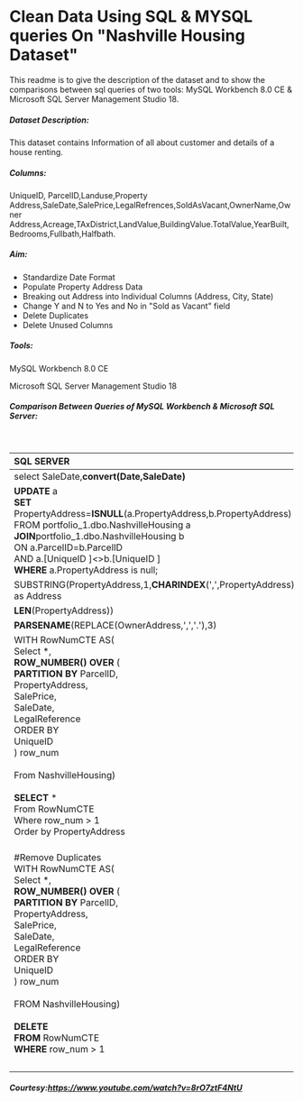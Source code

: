 # Clean Data Using SQL & MYSQL queries On "Nashville Housing Dataset"

This readme is to give the description of  the dataset and to  show the comparisons between sql queries of two tools: MySQL Workbench 8.0 CE & Microsoft SQL Server Management Studio 18.

##### Dataset Description:

This dataset contains Information of all about  customer  and  details of a house renting.

##### Columns:

UniqueID, ParcelID,Landuse,Property Address,SaleDate,SalePrice,LegalRefrences,SoldAsVacant,OwnerName,Owner Address,Acreage,TAxDistrict,LandValue,BuildingValue.TotalValue,YearBuilt,Bedrooms,Fullbath,Halfbath.

##### Aim:

- Standardize Date Format
- Populate Property Address Data
- Breaking out Address into Individual Columns (Address, City, State)
- Change Y and N to Yes and No in "Sold as Vacant" field
- Delete Duplicates
- Delete Unused Columns



##### Tools:

MySQL Workbench 8.0 CE

Microsoft SQL Server Management Studio 18



##### Comparison Between Queries of MySQL Workbench & Microsoft SQL Server:

​			

| SQL SERVER                                                   | MYSQL                                                        |
| :----------------------------------------------------------- | :----------------------------------------------------------- |
| select SaleDate,**convert(Date,SaleDate)**                   | select SaleDate,**convert(SaleDate,Date)**                   |
| **UPDATE** a<br/>**SET** PropertyAddress=**ISNULL**(a.PropertyAddress,b.PropertyAddress) <br/>FROM portfolio_1.dbo.NashvilleHousing a <br/>**JOIN**portfolio_1.dbo.NashvilleHousing b <br/>ON a.ParcelID=b.ParcelID<br/>AND a.[UniqueID ]<>b.[UniqueID ] <br/>**WHERE** a.PropertyAddress is null; | **UPDATE** NVH a -- labelling as a<br/>**JOIN**NVH b -- labelling as "b"<br/>ON a.ParcelID=b.ParcelID<br/>AND a.UniqueID <>b.UniqueID <br/>**SET **a.PropertyAddress=**IFNULL**(a.PropertyAddress,b.PropertyAddress) <br/>**WHERE** a.PropertyAddress is null; |
| SUBSTRING(PropertyAddress,1,**CHARINDEX**(',',PropertyAddress)-1) as Address | SUBSTRING(PropertyAddress,1,**LOCATE**(',',PropertyAddress)-1) as Address |
| **LEN**(PropertyAddress))                                    | **CHAR_LENGTH**(RTRIM(PropertyAddress)                       |
| **PARSENAME**(REPLACE(OwnerAddress,',','.'),3)               | **SUBSTRING_INDEX**(OwnerAddress,',',1)                      |
| WITH RowNumCTE AS(<br/>Select *,<br/>	**ROW_NUMBER() OVER** (                <br/>	**PARTITION BY** ParcelID,                <br/>				 PropertyAddress,<br/>				 SalePrice,<br/>				 SaleDate,<br/>				 LegalReference<br/>				 ORDER BY<br/>					UniqueID<br/>					) row_num<br/><br/>From NashvilleHousing)<br/><br/>**SELECT** *<br/>From RowNumCTE<br/>Where row_num > 1<br/>Order by PropertyAddress | #check for duplicates:<br/>**SELECT** UniqueID, <br/>    **ROW_NUMBER() OVER** ( <br/>		**PARTITION BY**  ParcelID,                <br/>				 PropertyAddress,<br/>				 SalePrice,<br/>				 SaleDate,<br/>				 LegalReference<br/>				 ORDER BY<br/>					UniqueID<br/>	) AS row_num <br/>FROM NVH; |
| #Remove Duplicates<br/>WITH RowNumCTE AS(<br/>Select *,<br/>	**ROW_NUMBER() OVER** (                  <br/>	**PARTITION BY** ParcelID,               <br/>				 PropertyAddress,<br/>				 SalePrice,<br/>				 SaleDate,<br/>				 LegalReference<br/>				 ORDER BY<br/>					UniqueID<br/>					) row_num<br/><br/>FROM NashvilleHousing)<br/><br/>**DELETE**<br/>**FROM** RowNumCTE<br/>**WHERE** row_num > 1 | **DELETE** FROM NVH  <br/>**WHERE** <br/>	UniqueID IN (<br/>	SELECT <br/>		UniqueID <br/>	**FROM** (<br/>		SELECT <br/>			UniqueID,<br/>			**ROW_NUMBER() OVER** (<br/>				**PARTITION BY**ParcelID,                <br/>				 PropertyAddress,<br/>				 SalePrice,<br/>				 SaleDate,<br/>				 LegalReference<br/>				 ORDER BY<br/>					UniqueID<br/>	) AS row_num <br/>		FROM NVH<br/>        ) t<br/>WHERE row_num > 1); |
|                                                              |                                                              |



##### Courtesy:https://www.youtube.com/watch?v=8rO7ztF4NtU
